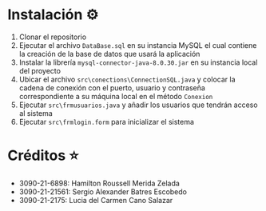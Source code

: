 # Instalación ⚙️
1. Clonar el repositorio
2. Ejecutar el archivo `DataBase.sql` en su instancia MySQL el cual contiene la creación de la base de datos que usará la aplicación
3. Instalar la librería `mysql-connector-java-8.0.30.jar` en su instancia local del proyecto
4. Ubicar el archivo `src\conections\ConnectionSQL.java` y colocar la cadena de conexión con el puerto, usuario y contraseña correspondiente a su máquina local en el método `Conexion`
5. Ejecutar `src\frmusuarios.java` y añadir los usuarios que tendrán acceso al sistema
6. Ejecutar `src\frmlogin.form` para inicializar el sistema

# Créditos ⭐
- 3090-21-6898: Hamilton Roussell Merida Zelada
- 3090-21-21561: Sergio Alexander Batres Escobedo
- 3090-21-2175: Lucia del Carmen Cano Salazar